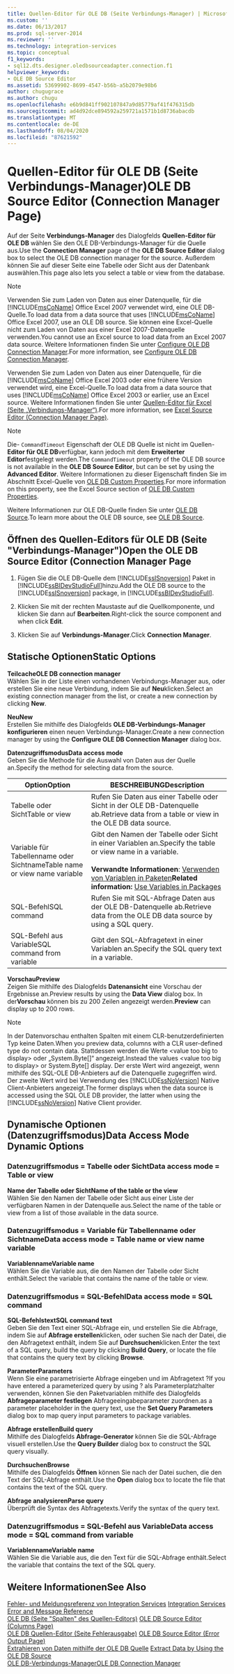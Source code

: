 ```yaml
---
title: Quellen-Editor für OLE DB (Seite Verbindungs-Manager) | Microsoft-Dokumentation
ms.custom: ''
ms.date: 06/13/2017
ms.prod: sql-server-2014
ms.reviewer: ''
ms.technology: integration-services
ms.topic: conceptual
f1_keywords:
- sql12.dts.designer.oledbsourceadapter.connection.f1
helpviewer_keywords:
- OLE DB Source Editor
ms.assetid: 53699902-8699-4547-b56b-a5b2079e98b6
author: chugugrace
ms.author: chugu
ms.openlocfilehash: e6b9d841ff902107847a9d85779af41f476315db
ms.sourcegitcommit: ad4d92dce894592a259721a1571b1d8736abacdb
ms.translationtype: MT
ms.contentlocale: de-DE
ms.lasthandoff: 08/04/2020
ms.locfileid: "87621592"
---
```

# <a name="ole-db-source-editor-connection-manager-page"></a><span data-ttu-id="56e96-102">Quellen-Editor für OLE DB (Seite Verbindungs-Manager)</span><span class="sxs-lookup"><span data-stu-id="56e96-102">OLE DB Source Editor (Connection Manager Page)</span></span>
  <span data-ttu-id="56e96-103">Auf der Seite **Verbindungs-Manager** des Dialogfelds **Quellen-Editor für OLE DB** wählen Sie den OLE DB-Verbindungs-Manager für die Quelle aus.</span><span class="sxs-lookup"><span data-stu-id="56e96-103">Use the **Connection Manager** page of the **OLE DB Source Editor** dialog box to select the OLE DB connection manager for the source.</span></span> <span data-ttu-id="56e96-104">Außerdem können Sie auf dieser Seite eine Tabelle oder Sicht aus der Datenbank auswählen.</span><span class="sxs-lookup"><span data-stu-id="56e96-104">This page also lets you select a table or view from the database.</span></span>  
  
> [!NOTE]  
>  <span data-ttu-id="56e96-105">Verwenden Sie zum Laden von Daten aus einer Datenquelle, für die [!INCLUDE[msCoName](../includes/msconame-md.md)] Office Excel 2007 verwendet wird, eine OLE DB-Quelle.</span><span class="sxs-lookup"><span data-stu-id="56e96-105">To load data from a data source that uses [!INCLUDE[msCoName](../includes/msconame-md.md)] Office Excel 2007, use an OLE DB source.</span></span> <span data-ttu-id="56e96-106">Sie können eine Excel-Quelle nicht zum Laden von Daten aus einer Excel 2007-Datenquelle verwenden.</span><span class="sxs-lookup"><span data-stu-id="56e96-106">You cannot use an Excel source to load data from an Excel 2007 data source.</span></span> <span data-ttu-id="56e96-107">Weitere Informationen finden Sie unter [Configure OLE DB Connection Manager](configure-ole-db-connection-manager.md).</span><span class="sxs-lookup"><span data-stu-id="56e96-107">For more information, see [Configure OLE DB Connection Manager](configure-ole-db-connection-manager.md).</span></span>  
>   
>  <span data-ttu-id="56e96-108">Verwenden Sie zum Laden von Daten aus einer Datenquelle, für die [!INCLUDE[msCoName](../includes/msconame-md.md)] Office Excel 2003 oder eine frühere Version verwendet wird, eine Excel-Quelle.</span><span class="sxs-lookup"><span data-stu-id="56e96-108">To load data from a data source that uses [!INCLUDE[msCoName](../includes/msconame-md.md)] Office Excel 2003 or earlier, use an Excel source.</span></span> <span data-ttu-id="56e96-109">Weitere Informationen finden Sie unter [Quellen-Editor für Excel &#40;Seite „Verbindungs-Manager“&#41;](../../2014/integration-services/excel-source-editor-connection-manager-page.md).</span><span class="sxs-lookup"><span data-stu-id="56e96-109">For more information, see [Excel Source Editor &#40;Connection Manager Page&#41;](../../2014/integration-services/excel-source-editor-connection-manager-page.md).</span></span>  
  
> [!NOTE]  
>  <span data-ttu-id="56e96-110">Die- `CommandTimeout` Eigenschaft der OLE DB Quelle ist nicht im Quellen- **Editor für OLE DB**verfügbar, kann jedoch mit dem **Erweiterter Editor**festgelegt werden.</span><span class="sxs-lookup"><span data-stu-id="56e96-110">The `CommandTimeout` property of the OLE DB source is not available in the **OLE DB Source Editor**, but can be set by using the **Advanced Editor**.</span></span> <span data-ttu-id="56e96-111">Weitere Informationen zu dieser Eigenschaft finden Sie im Abschnitt Excel-Quelle von [OLE DB Custom Properties](data-flow/ole-db-custom-properties.md).</span><span class="sxs-lookup"><span data-stu-id="56e96-111">For more information on this property, see the Excel Source section of [OLE DB Custom Properties](data-flow/ole-db-custom-properties.md).</span></span>  
  
 <span data-ttu-id="56e96-112">Weitere Informationen zur OLE DB-Quelle finden Sie unter [OLE DB Source](data-flow/ole-db-source.md).</span><span class="sxs-lookup"><span data-stu-id="56e96-112">To learn more about the OLE DB source, see [OLE DB Source](data-flow/ole-db-source.md).</span></span>  
  
## <a name="open-the-ole-db-source-editor-connection-manager-page"></a><span data-ttu-id="56e96-113">Öffnen des Quellen-Editors für OLE DB (Seite "Verbindungs-Manager")</span><span class="sxs-lookup"><span data-stu-id="56e96-113">Open the OLE DB Source Editor (Connection Manager Page</span></span>  
  
1.  <span data-ttu-id="56e96-114">Fügen Sie die OLE DB-Quelle dem [!INCLUDE[ssISnoversion](../includes/ssisnoversion-md.md)] Paket in [!INCLUDE[ssBIDevStudioFull](../includes/ssbidevstudiofull-md.md)]hinzu.</span><span class="sxs-lookup"><span data-stu-id="56e96-114">Add the OLE DB source to the [!INCLUDE[ssISnoversion](../includes/ssisnoversion-md.md)] package, in [!INCLUDE[ssBIDevStudioFull](../includes/ssbidevstudiofull-md.md)].</span></span>  
  
2.  <span data-ttu-id="56e96-115">Klicken Sie mit der rechten Maustaste auf die Quellkomponente, und klicken Sie dann auf **Bearbeiten**.</span><span class="sxs-lookup"><span data-stu-id="56e96-115">Right-click the source component and when click **Edit**.</span></span>  
  
3.  <span data-ttu-id="56e96-116">Klicken Sie auf **Verbindungs-Manager**.</span><span class="sxs-lookup"><span data-stu-id="56e96-116">Click **Connection Manager**.</span></span>  
  
## <a name="static-options"></a><span data-ttu-id="56e96-117">Statische Optionen</span><span class="sxs-lookup"><span data-stu-id="56e96-117">Static Options</span></span>  
 <span data-ttu-id="56e96-118">**Teilcache**</span><span class="sxs-lookup"><span data-stu-id="56e96-118">**OLE DB connection manager**</span></span>  
 <span data-ttu-id="56e96-119">Wählen Sie in der Liste einen vorhandenen Verbindungs-Manager aus, oder erstellen Sie eine neue Verbindung, indem Sie auf **Neu**klicken.</span><span class="sxs-lookup"><span data-stu-id="56e96-119">Select an existing connection manager from the list, or create a new connection by clicking **New**.</span></span>  
  
 <span data-ttu-id="56e96-120">**Neu**</span><span class="sxs-lookup"><span data-stu-id="56e96-120">**New**</span></span>  
 <span data-ttu-id="56e96-121">Erstellen Sie mithilfe des Dialogfelds **OLE DB-Verbindungs-Manager konfigurieren** einen neuen Verbindungs-Manager.</span><span class="sxs-lookup"><span data-stu-id="56e96-121">Create a new connection manager by using the **Configure OLE DB Connection Manager** dialog box.</span></span>  
  
 <span data-ttu-id="56e96-122">**Datenzugriffsmodus**</span><span class="sxs-lookup"><span data-stu-id="56e96-122">**Data access mode**</span></span>  
 <span data-ttu-id="56e96-123">Geben Sie die Methode für die Auswahl von Daten aus der Quelle an.</span><span class="sxs-lookup"><span data-stu-id="56e96-123">Specify the method for selecting data from the source.</span></span>  
  
|<span data-ttu-id="56e96-124">Option</span><span class="sxs-lookup"><span data-stu-id="56e96-124">Option</span></span>|<span data-ttu-id="56e96-125">BESCHREIBUNG</span><span class="sxs-lookup"><span data-stu-id="56e96-125">Description</span></span>|  
|------------|-----------------|  
|<span data-ttu-id="56e96-126">Tabelle oder Sicht</span><span class="sxs-lookup"><span data-stu-id="56e96-126">Table or view</span></span>|<span data-ttu-id="56e96-127">Rufen Sie Daten aus einer Tabelle oder Sicht in der OLE DB-Datenquelle ab.</span><span class="sxs-lookup"><span data-stu-id="56e96-127">Retrieve data from a table or view in the OLE DB data source.</span></span>|  
|<span data-ttu-id="56e96-128">Variable für Tabellenname oder Sichtname</span><span class="sxs-lookup"><span data-stu-id="56e96-128">Table name or view name variable</span></span>|<span data-ttu-id="56e96-129">Gibt den Namen der Tabelle oder Sicht in einer Variablen an.</span><span class="sxs-lookup"><span data-stu-id="56e96-129">Specify the table or view name in a variable.</span></span><br /><br /> <span data-ttu-id="56e96-130">**Verwandte Informationen**: [Verwenden von Variablen in Paketen](../../2014/integration-services/use-variables-in-packages.md)</span><span class="sxs-lookup"><span data-stu-id="56e96-130">**Related information:** [Use Variables in Packages](../../2014/integration-services/use-variables-in-packages.md)</span></span>|  
|<span data-ttu-id="56e96-131">SQL-Befehl</span><span class="sxs-lookup"><span data-stu-id="56e96-131">SQL command</span></span>|<span data-ttu-id="56e96-132">Rufen Sie mit SQL-Abfrage Daten aus der OLE DB-Datenquelle ab.</span><span class="sxs-lookup"><span data-stu-id="56e96-132">Retrieve data from the OLE DB data source by using a SQL query.</span></span>|  
|<span data-ttu-id="56e96-133">SQL-Befehl aus Variable</span><span class="sxs-lookup"><span data-stu-id="56e96-133">SQL command from variable</span></span>|<span data-ttu-id="56e96-134">Gibt den SQL-Abfragetext in einer Variablen an.</span><span class="sxs-lookup"><span data-stu-id="56e96-134">Specify the SQL query text in a variable.</span></span>|  
  
 <span data-ttu-id="56e96-135">**Vorschau**</span><span class="sxs-lookup"><span data-stu-id="56e96-135">**Preview**</span></span>  
 <span data-ttu-id="56e96-136">Zeigen Sie mithilfe des Dialogfelds **Datenansicht** eine Vorschau der Ergebnisse an.</span><span class="sxs-lookup"><span data-stu-id="56e96-136">Preview results by using the **Data View** dialog box.</span></span> <span data-ttu-id="56e96-137">In der**Vorschau** können bis zu 200 Zeilen angezeigt werden.</span><span class="sxs-lookup"><span data-stu-id="56e96-137">**Preview** can display up to 200 rows.</span></span>  
  
> [!NOTE]  
>  <span data-ttu-id="56e96-138">In der Datenvorschau enthalten Spalten mit einem CLR-benutzerdefinierten Typ keine Daten.</span><span class="sxs-lookup"><span data-stu-id="56e96-138">When you preview data, columns with a CLR user-defined type do not contain data.</span></span> <span data-ttu-id="56e96-139">Stattdessen werden die Werte \<value too big to display> oder „System.Byte[]“ angezeigt.</span><span class="sxs-lookup"><span data-stu-id="56e96-139">Instead the values \<value too big to display> or System.Byte[] display.</span></span> <span data-ttu-id="56e96-140">Der erste Wert wird angezeigt, wenn mithilfe des SQL-OLE DB-Anbieters auf die Datenquelle zugegriffen wird. Der zweite Wert wird bei Verwendung des [!INCLUDE[ssNoVersion](../includes/ssnoversion-md.md)] Native Client-Anbieters angezeigt.</span><span class="sxs-lookup"><span data-stu-id="56e96-140">The former displays when the data source is accessed using the SQL OLE DB provider, the latter when using the [!INCLUDE[ssNoVersion](../includes/ssnoversion-md.md)] Native Client provider.</span></span>  
  
## <a name="data-access-mode-dynamic-options"></a><span data-ttu-id="56e96-141">Dynamische Optionen (Datenzugriffsmodus)</span><span class="sxs-lookup"><span data-stu-id="56e96-141">Data Access Mode Dynamic Options</span></span>  
  
### <a name="data-access-mode--table-or-view"></a><span data-ttu-id="56e96-142">Datenzugriffsmodus = Tabelle oder Sicht</span><span class="sxs-lookup"><span data-stu-id="56e96-142">Data access mode = Table or view</span></span>  
 <span data-ttu-id="56e96-143">**Name der Tabelle oder Sicht**</span><span class="sxs-lookup"><span data-stu-id="56e96-143">**Name of the table or the view**</span></span>  
 <span data-ttu-id="56e96-144">Wählen Sie den Namen der Tabelle oder Sicht aus einer Liste der verfügbaren Namen in der Datenquelle aus.</span><span class="sxs-lookup"><span data-stu-id="56e96-144">Select the name of the table or view from a list of those available in the data source.</span></span>  
  
### <a name="data-access-mode--table-name-or-view-name-variable"></a><span data-ttu-id="56e96-145">Datenzugriffsmodus = Variable für Tabellenname oder Sichtname</span><span class="sxs-lookup"><span data-stu-id="56e96-145">Data access mode = Table name or view name variable</span></span>  
 <span data-ttu-id="56e96-146">**Variablenname**</span><span class="sxs-lookup"><span data-stu-id="56e96-146">**Variable name**</span></span>  
 <span data-ttu-id="56e96-147">Wählen Sie die Variable aus, die den Namen der Tabelle oder Sicht enthält.</span><span class="sxs-lookup"><span data-stu-id="56e96-147">Select the variable that contains the name of the table or view.</span></span>  
  
### <a name="data-access-mode--sql-command"></a><span data-ttu-id="56e96-148">Datenzugriffsmodus = SQL-Befehl</span><span class="sxs-lookup"><span data-stu-id="56e96-148">Data access mode = SQL command</span></span>  
 <span data-ttu-id="56e96-149">**SQL-Befehlstext**</span><span class="sxs-lookup"><span data-stu-id="56e96-149">**SQL command text**</span></span>  
 <span data-ttu-id="56e96-150">Geben Sie den Text einer SQL-Abfrage ein, und erstellen Sie die Abfrage, indem Sie auf **Abfrage erstellen**klicken, oder suchen Sie nach der Datei, die den Abfragetext enthält, indem Sie auf **Durchsuchen**klicken.</span><span class="sxs-lookup"><span data-stu-id="56e96-150">Enter the text of a SQL query, build the query by clicking **Build Query**, or locate the file that contains the query text by clicking **Browse**.</span></span>  
  
 <span data-ttu-id="56e96-151">**Parameter**</span><span class="sxs-lookup"><span data-stu-id="56e96-151">**Parameters**</span></span>  
 <span data-ttu-id="56e96-152">Wenn Sie eine parametrisierte Abfrage eingeben und im Abfragetext ?</span><span class="sxs-lookup"><span data-stu-id="56e96-152">If you have entered a parameterized query by using ?</span></span> <span data-ttu-id="56e96-153">als Parameterplatzhalter verwenden, können Sie den Paketvariablen mithilfe des Dialogfelds **Abfrageparameter festlegen** Abfrageeingabeparameter zuordnen.</span><span class="sxs-lookup"><span data-stu-id="56e96-153">as a parameter placeholder in the query text, use the **Set Query Parameters** dialog box to map query input parameters to package variables.</span></span>  
  
 <span data-ttu-id="56e96-154">**Abfrage erstellen**</span><span class="sxs-lookup"><span data-stu-id="56e96-154">**Build query**</span></span>  
 <span data-ttu-id="56e96-155">Mithilfe des Dialogfelds **Abfrage-Generator** können Sie die SQL-Abfrage visuell erstellen.</span><span class="sxs-lookup"><span data-stu-id="56e96-155">Use the **Query Builder** dialog box to construct the SQL query visually.</span></span>  
  
 <span data-ttu-id="56e96-156">**Durchsuchen**</span><span class="sxs-lookup"><span data-stu-id="56e96-156">**Browse**</span></span>  
 <span data-ttu-id="56e96-157">Mithilfe des Dialogfelds **Öffnen** können Sie nach der Datei suchen, die den Text der SQL-Abfrage enthält.</span><span class="sxs-lookup"><span data-stu-id="56e96-157">Use the **Open** dialog box to locate the file that contains the text of the SQL query.</span></span>  
  
 <span data-ttu-id="56e96-158">**Abfrage analysieren**</span><span class="sxs-lookup"><span data-stu-id="56e96-158">**Parse query**</span></span>  
 <span data-ttu-id="56e96-159">Überprüft die Syntax des Abfragetexts.</span><span class="sxs-lookup"><span data-stu-id="56e96-159">Verify the syntax of the query text.</span></span>  
  
### <a name="data-access-mode--sql-command-from-variable"></a><span data-ttu-id="56e96-160">Datenzugriffsmodus = SQL-Befehl aus Variable</span><span class="sxs-lookup"><span data-stu-id="56e96-160">Data access mode = SQL command from variable</span></span>  
 <span data-ttu-id="56e96-161">**Variablenname**</span><span class="sxs-lookup"><span data-stu-id="56e96-161">**Variable name**</span></span>  
 <span data-ttu-id="56e96-162">Wählen Sie die Variable aus, die den Text für die SQL-Abfrage enthält.</span><span class="sxs-lookup"><span data-stu-id="56e96-162">Select the variable that contains the text of the SQL query.</span></span>  
  
## <a name="see-also"></a><span data-ttu-id="56e96-163">Weitere Informationen</span><span class="sxs-lookup"><span data-stu-id="56e96-163">See Also</span></span>  
 <span data-ttu-id="56e96-164">[Fehler- und Meldungsreferenz von Integration Services](../../2014/integration-services/integration-services-error-and-message-reference.md) </span><span class="sxs-lookup"><span data-stu-id="56e96-164">[Integration Services Error and Message Reference](../../2014/integration-services/integration-services-error-and-message-reference.md) </span></span>  
 <span data-ttu-id="56e96-165">[OLE DB &#40;Seite "Spalten" des Quellen-Editors&#41;](../../2014/integration-services/ole-db-source-editor-columns-page.md) </span><span class="sxs-lookup"><span data-stu-id="56e96-165">[OLE DB Source Editor &#40;Columns Page&#41;](../../2014/integration-services/ole-db-source-editor-columns-page.md) </span></span>  
 <span data-ttu-id="56e96-166">[OLE DB Quellen-Editor &#40;Seite Fehlerausgabe&#41;](../../2014/integration-services/ole-db-source-editor-error-output-page.md) </span><span class="sxs-lookup"><span data-stu-id="56e96-166">[OLE DB Source Editor &#40;Error Output Page&#41;](../../2014/integration-services/ole-db-source-editor-error-output-page.md) </span></span>  
 <span data-ttu-id="56e96-167">[Extrahieren von Daten mithilfe der OLE DB Quelle](data-flow/extract-data-by-using-the-ole-db-source.md) </span><span class="sxs-lookup"><span data-stu-id="56e96-167">[Extract Data by Using the OLE DB Source](data-flow/extract-data-by-using-the-ole-db-source.md) </span></span>  
 [<span data-ttu-id="56e96-168">OLE DB-Verbindungs-Manager</span><span class="sxs-lookup"><span data-stu-id="56e96-168">OLE DB Connection Manager</span></span>](connection-manager/ole-db-connection-manager.md)  
  
  
